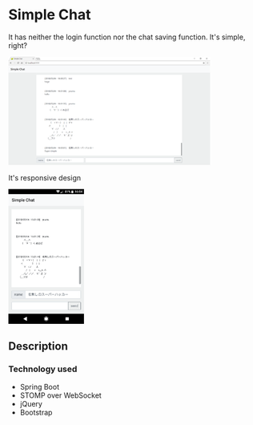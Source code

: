 # Simple Chat
It has neither the login function nor the chat saving function. It's simple, right?

<img src="img/img1.png" width="80%">

It's responsive design

<img src="img/img2.png" width="30%">

## Description
### Technology used
- Spring Boot
- STOMP over WebSocket
- jQuery
- Bootstrap
